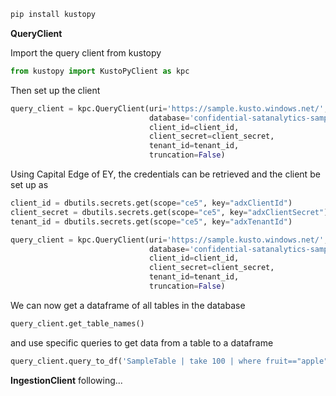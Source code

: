 ```bash
pip install kustopy
```

**QueryClient**

Import the query client from kustopy
```python
from kustopy import KustoPyClient as kpc
```

Then set up the client
```python
query_client = kpc.QueryClient(uri='https://sample.kusto.windows.net/',
                               database='confidential-satanalytics-sample',
                               client_id=client_id,
                               client_secret=client_secret,
                               tenant_id=tenant_id,
                               truncation=False)
```

Using Capital Edge of EY, the credentials can be retrieved and the client be set up as
```python
client_id = dbutils.secrets.get(scope="ce5", key="adxClientId")
client_secret = dbutils.secrets.get(scope="ce5", key="adxClientSecret")
tenant_id = dbutils.secrets.get(scope="ce5", key="adxTenantId")

query_client = kpc.QueryClient(uri='https://sample.kusto.windows.net/',
                               database='confidential-satanalytics-sample',
                               client_id=client_id,
                               client_secret=client_secret,
                               tenant_id=tenant_id,
                               truncation=False)
```

We can now get a dataframe of all tables in the database
```python
query_client.get_table_names()
```

and use specific queries to get data from a table to a dataframe
```python
query_client.query_to_df('SampleTable | take 100 | where fruit=="apple" | order by country asc, price desc')
```


**IngestionClient**
following...

